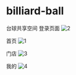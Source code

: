 # billiard-ball
台球共享空间
登录页面
![2](https://github.com/user-attachments/assets/dd72d1f7-03a0-4a7a-a533-35b6efdc9de3)

首页
![1](https://github.com/user-attachments/assets/5634e223-f071-4430-a953-e147399c6d10)

门店
![3](https://github.com/user-attachments/assets/0fc88226-46d8-4688-acd7-8b021bb2dacf)

我的
![4](https://github.com/user-attachments/assets/988c7431-fcc4-40b6-84b7-bb01118b25a1)



